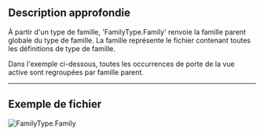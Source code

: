 ## Description approfondie
À partir d'un type de famille, 'FamilyType.Family' renvoie la famille parent globale du type de famille. La famille représente le fichier contenant toutes les définitions de type de famille.

Dans l'exemple ci-dessous, toutes les occurrences de porte de la vue active sont regroupées par famille parent.
___
## Exemple de fichier

![FamilyType.Family](./Revit.Elements.FamilyType.Family_img.jpg)
